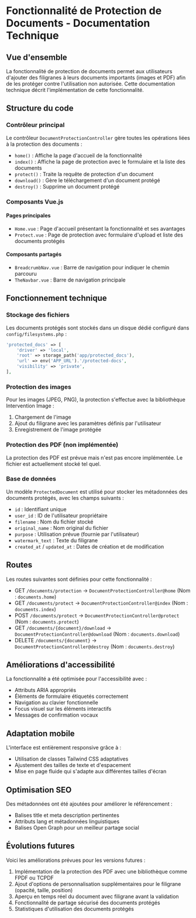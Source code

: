 # Fonctionnalité de Protection de Documents - Documentation Technique

## Vue d'ensemble

La fonctionnalité de protection de documents permet aux utilisateurs d'ajouter des filigranes à leurs documents importants (images et PDF) afin de les protéger contre l'utilisation non autorisée. Cette documentation technique décrit l'implémentation de cette fonctionnalité.

## Structure du code

### Contrôleur principal

Le contrôleur `DocumentProtectionController` gère toutes les opérations liées à la protection des documents :

- `home()` : Affiche la page d'accueil de la fonctionnalité
- `index()` : Affiche la page de protection avec le formulaire et la liste des documents
- `protect()` : Traite la requête de protection d'un document
- `download()` : Gère le téléchargement d'un document protégé
- `destroy()` : Supprime un document protégé

### Composants Vue.js

#### Pages principales

- `Home.vue` : Page d'accueil présentant la fonctionnalité et ses avantages
- `Protect.vue` : Page de protection avec formulaire d'upload et liste des documents protégés

#### Composants partagés

- `BreadcrumbNav.vue` : Barre de navigation pour indiquer le chemin parcouru
- `TheNavbar.vue` : Barre de navigation principale

## Fonctionnement technique

### Stockage des fichiers

Les documents protégés sont stockés dans un disque dédié configuré dans `config/filesystems.php` :

```php
'protected_docs' => [
    'driver' => 'local',
    'root' => storage_path('app/protected_docs'),
    'url' => env('APP_URL').'/protected-docs',
    'visibility' => 'private',
],
```

### Protection des images

Pour les images (JPEG, PNG), la protection s'effectue avec la bibliothèque Intervention Image :

1. Chargement de l'image
2. Ajout du filigrane avec les paramètres définis par l'utilisateur
3. Enregistrement de l'image protégée

### Protection des PDF (non implémentée)

La protection des PDF est prévue mais n'est pas encore implémentée. Le fichier est actuellement stocké tel quel.

### Base de données

Un modèle `ProtectedDocument` est utilisé pour stocker les métadonnées des documents protégés, avec les champs suivants :

- `id` : Identifiant unique
- `user_id` : ID de l'utilisateur propriétaire
- `filename` : Nom du fichier stocké
- `original_name` : Nom original du fichier
- `purpose` : Utilisation prévue (fournie par l'utilisateur)
- `watermark_text` : Texte du filigrane
- `created_at` / `updated_at` : Dates de création et de modification

## Routes

Les routes suivantes sont définies pour cette fonctionnalité :

- GET `/documents/protection` → `DocumentProtectionController@home` (Nom : `documents.home`)
- GET `/documents/protect` → `DocumentProtectionController@index` (Nom : `documents.index`)
- POST `/documents/protect` → `DocumentProtectionController@protect` (Nom : `documents.protect`)
- GET `/documents/{document}/download` → `DocumentProtectionController@download` (Nom : `documents.download`)
- DELETE `/documents/{document}` → `DocumentProtectionController@destroy` (Nom : `documents.destroy`)

## Améliorations d'accessibilité

La fonctionnalité a été optimisée pour l'accessibilité avec :

- Attributs ARIA appropriés
- Éléments de formulaire étiquetés correctement
- Navigation au clavier fonctionnelle
- Focus visuel sur les éléments interactifs
- Messages de confirmation vocaux

## Adaptation mobile

L'interface est entièrement responsive grâce à :

- Utilisation de classes Tailwind CSS adaptatives
- Ajustement des tailles de texte et d'espacement
- Mise en page fluide qui s'adapte aux différentes tailles d'écran

## Optimisation SEO

Des métadonnées ont été ajoutées pour améliorer le référencement :

- Balises title et meta description pertinentes
- Attributs lang et métadonnées linguistiques
- Balises Open Graph pour un meilleur partage social

## Évolutions futures

Voici les améliorations prévues pour les versions futures :

1. Implémentation de la protection des PDF avec une bibliothèque comme FPDF ou TCPDF
2. Ajout d'options de personnalisation supplémentaires pour le filigrane (opacité, taille, position)
3. Aperçu en temps réel du document avec filigrane avant la validation
4. Fonctionnalité de partage sécurisé des documents protégés
5. Statistiques d'utilisation des documents protégés
